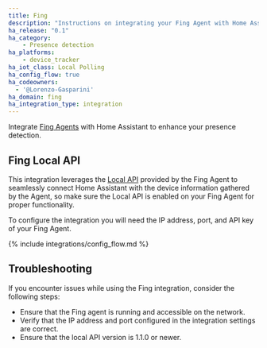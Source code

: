 ```yaml
---
title: Fing
description: "Instructions on integrating your Fing Agent with Home Assistant"
ha_release: "0.1"
ha_category: 
    - Presence detection
ha_platforms:
    - device_tracker
ha_iot_class: Local Polling
ha_config_flow: true
ha_codeowners:
  - '@Lorenzo-Gasparini'
ha_domain: fing
ha_integration_type: integration
---
```


Integrate [Fing Agents](https://www.fing.com/fing-agent/) with Home Assistant to enhance your presence detection.

## Fing Local API

This integration leverages the [Local API](https://help.fing.com/hc/en-us/articles/10212457020060-Connect-3rd-Party-Apps-to-Fing-Local-API#h_01HA9YA44XMDDESE68FWAZXX96) provided by the Fing Agent to seamlessly connect Home Assistant with the device information gathered by the Agent, so make sure the Local API is enabled on your Fing Agent for proper functionality.

To configure the integration you will need the IP address, port, and API key of your Fing Agent.

{% include integrations/config_flow.md %}

## Troubleshooting

If you encounter issues while using the Fing integration, consider the following steps:

- Ensure that the Fing agent is running and accessible on the network.
- Verify that the IP address and port configured in the integration settings are correct.
- Ensure that the local API version is 1.1.0 or newer.
